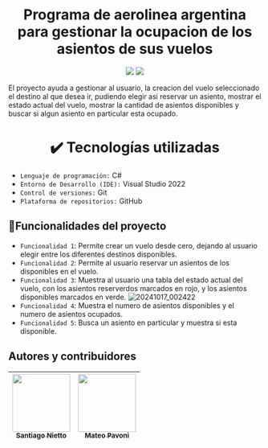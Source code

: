 <h1 align="center"> Programa de aerolinea argentina para gestionar la ocupacion de los asientos de sus vuelos </h1>
<p align="center"> <img src="https://img.shields.io/badge/status-En%20desarrollo-yellowgreen"> <img src="https://img.shields.io/badge/release_date-October-green"> </p>


El proyecto ayuda a gestionar al usuario, la creacion del vuelo seleccionado el destino al que desea ir, pudiendo elegir asi reservar un asiento, mostrar el estado actual del vuelo, mostrar la cantidad de asientos disponibles y buscar si algun asiento en particular esta ocupado.


<h1 align="center"> ✔️ Tecnologías utilizadas </h1>

- `Lenguaje de programación:` C#
- `Entorno de Desarrollo (IDE):` Visual Studio 2022
- `Control de versiones:` Git
- `Plataforma de repositorios:` GitHub

## 🔨Funcionalidades del proyecto
- `Funcionalidad 1`: Permite crear un vuelo desde cero, dejando al usuario elegir entre los diferentes destinos disponibles.
- `Funcionalidad 2`: Permite al usuario reservar un asientos de los disponibles en el vuelo.
- `Funcionalidad 3`: Muestra al usuario una tabla del estado actual del vuelo, con los asientos reserverdos marcados en rojo, y los asientos disponibles marcados en verde.
![20241017_002422](https://github.com/user-attachments/assets/f06d7336-6cc6-41c1-b307-ec71a89c520a)
- `Funcionalidad 4`: Muestra el numero de asientos disponibles y el numero de asientos ocupados.
- `Funcionalidad 5`: Busca un asiento en particular y muestra si esta disponible.

## Autores y contribuidores 

| [<img src="https://avatars.githubusercontent.com/u/156868155?v=4" width=115><br><sub>Santiago Nietto</sub>](https://github.com/santiagonietto) |  [<img src="https://avatars.githubusercontent.com/u/169093886?v=4" width=115><br><sub>Mateo Pavoni</sub>](https://github.com/mateooo07) 
| :---: | :---: | 
